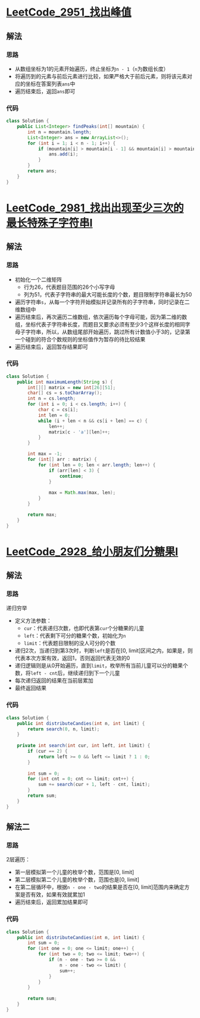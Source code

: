 # [LeetCode_2951_找出峰值](https://leetcode.cn/problems/find-the-peaks)
## 解法
### 思路
- 从数组坐标为1的元素开始遍历，终止坐标为`n - 1`（`n`为数组长度）
- 将遍历到的元素与前后元素进行比较，如果严格大于前后元素，则将该元素对应的坐标在答案列表`ans`中
- 遍历结束后，返回`ans`即可
### 代码
```java
class Solution {
    public List<Integer> findPeaks(int[] mountain) {
        int n = mountain.length;
        List<Integer> ans = new ArrayList<>();
        for (int i = 1; i < n - 1; i++) {
            if (mountain[i] > mountain[i - 1] && mountain[i] > mountain[i + 1]) {
                ans.add(i);
            }
        }
        return ans;
    }
}
```
# [LeetCode_2981_找出出现至少三次的最长特殊子字符串I](https://leetcode.cn/problems/find-longest-special-substring-that-occurs-thrice-i)
## 解法
### 思路
- 初始化一个二维矩阵
  - 行为26，代表题目范围的26个小写字母
  - 列为51，代表子字符串的最大可能长度的个数，题目限制字符串最长为50
- 遍历字符串`s`，从每一个字符开始模拟并记录所有的子字符串，同时记录在二维数组中
- 遍历结束后，再次遍历二维数组，依次遍历每个字母可能，因为第二维的数组，坐标代表子字符串长度，而题目又要求必须有至少3个这样长度的相同字母子字符串，所以，从数组尾部开始遍历，跳过所有计数值小于3的，记录第一个碰到的符合个数规则的坐标值作为暂存的待比较结果
- 遍历结束后，返回暂存结果即可
### 代码
```java
class Solution {
    public int maximumLength(String s) {
        int[][] matrix = new int[26][51];
        char[] cs = s.toCharArray();
        int n = cs.length;
        for (int i = 0; i < cs.length; i++) {
            char c = cs[i];
            int len = 0;
            while (i + len < n && cs[i + len] == c) {
                len++;
                matrix[c - 'a'][len]++;
            }
        }

        int max = -1;
        for (int[] arr : matrix) {
            for (int len = 0; len < arr.length; len++) {
                if (arr[len] < 3) {
                    continue;
                }
                
                max = Math.max(max, len);
            }
        }

        return max;
    }
}
```
# [LeetCode_2928_给小朋友们分糖果I](https://leetcode.cn/problems/distribute-candies-among-children-i)
## 解法
### 思路
递归穷举
- 定义方法参数：
  - `cur`：代表递归次数，也即代表第`cur`个分糖果的儿童
  - `left`：代表剩下可分的糖果个数，初始化为`n`
  - `limit`：代表题目限制的没人可分的个数
- 递归2次，当递归到第3次时，判断`left`是否在[0, limit]区间之内，如果是，则代表本次方案有效，返回1，否则返回代表无效的0
- 递归逻辑则是从0开始遍历，直到`limit`，枚举所有当前儿童可以分的糖果个数，将`left - cnt`后，继续递归到下一个儿童
- 每次递归返回的结果在当前层累加
- 最终返回结果
### 代码
```java
class Solution {
    public int distributeCandies(int n, int limit) {
        return search(0, n, limit);
    }
    
    private int search(int cur, int left, int limit) {
        if (cur == 2) {
            return left >= 0 && left <= limit ? 1 : 0;
        }
        
        int sum = 0;
        for (int cnt = 0; cnt <= limit; cnt++) {
            sum += search(cur + 1, left - cnt, limit);
        }
        return sum;
    }
}
```
## 解法二
### 思路
2层遍历：
- 第一层模拟第一个儿童的枚举个数，范围是[0, limit]
- 第二层模拟第二个儿童的枚举个数，范围也是[0, limit]
- 在第二层循环中，根据`n - one - two`的结果是否在[0, limit]范围内来确定方案是否有效，如果有效就累加1
- 遍历结束后，返回累加结果即可
### 代码
```java
class Solution {
    public int distributeCandies(int n, int limit) {
        int sum = 0;
        for (int one = 0; one <= limit; one++) {
            for (int two = 0; two <= limit; two++) {
                if (n - one - two >= 0 &&
                    n - one - two <= limit) {
                    sum++;
                }
            }
        }
        
        return sum;
    }
}
```